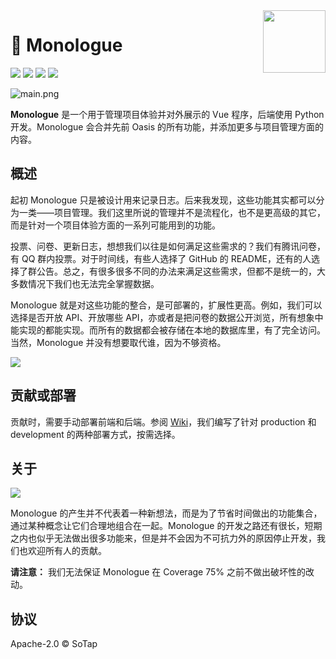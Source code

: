 <img src="https://i.loli.net/2020/04/11/YIQc1JMwU2LbSz5.png" align="right" width="100" height="100">

# 💬 Monologue

![](https://img.shields.io/badge/coverage-40%25-green?style=flat)
![](https://img.shields.io/badge/front-Vue.js-brightgreen?style=flat&logo=vue.js)
![](https://img.shields.io/badge/back-python-blue?style=flat&logo=python)
[![](https://img.shields.io/badge/wiki-clickhere-009688?style=flat)](https://book.sotap.org/#/monologue/index)

![main.png](https://i.loli.net/2020/04/11/CAD8nRzkWmxSFKU.png)

**Monologue** 是一个用于管理项目体验并对外展示的 Vue 程序，后端使用 Python 开发。Monologue 会合并先前 Oasis 的所有功能，并添加更多与项目管理方面的内容。

## 概述

起初 Monologue 只是被设计用来记录日志。后来我发现，这些功能其实都可以分为一类——项目管理。我们这里所说的管理并不是流程化，也不是更高级的其它，而是针对一个项目体验方面的一系列可能用到的功能。

投票、问卷、更新日志，想想我们以往是如何满足这些需求的？我们有腾讯问卷，有 QQ 群内投票。对于时间线，有些人选择了 GitHub 的 README，还有的人选择了群公告。总之，有很多很多不同的办法来满足这些需求，但都不是统一的，大多数情况下我们也无法完全掌握数据。

Monologue 就是对这些功能的整合，是可部署的，扩展性更高。例如，我们可以选择是否开放 API、开放哪些 API，亦或者是把问卷的数据公开浏览，所有想象中能实现的都能实现。而所有的数据都会被存储在本地的数据库里，有了完全访问。当然，Monologue 并没有想要取代谁，因为不够资格。

![](https://i.loli.net/2020/04/19/Z6lO7pRDrw8t9Mj.png)

## 贡献或部署

贡献时，需要手动部署前端和后端。参阅 [Wiki](https://book.sotap.org/#/monologue/index)，我们编写了针对 production 和 development 的两种部署方式，按需选择。

## 关于

![](https://i.loli.net/2020/04/22/HVgw5caiYed3Lxk.jpg)

Monologue 的产生并不代表着一种新想法，而是为了节省时间做出的功能集合，通过某种概念让它们合理地组合在一起。Monologue 的开发之路还有很长，短期之内也似乎无法做出很多功能来，但是并不会因为不可抗力外的原因停止开发，我们也欢迎所有人的贡献。

**请注意：** 我们无法保证 Monologue 在 Coverage 75% 之前不做出破坏性的改动。

## 协议

Apache-2.0 © SoTap
